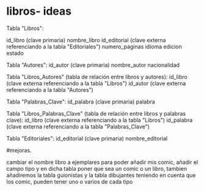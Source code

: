 # libros- ideas 

Tabla "Libros":

id_libro (clave primaria)
nombre_libro
id_editorial (clave externa referenciando a la tabla "Editoriales")
numero_paginas
idioma
edicion
estado 


Tabla "Autores":
id_autor (clave primaria)
nombre_autor
nacionalidad


Tabla "Libros_Autores" (tabla de relación entre libros y autores):
id_libro (clave externa referenciando a la tabla "Libros")
id_autor (clave externa referenciando a la tabla "Autores")


Tabla "Palabras_Clave":
id_palabra (clave primaria)
palabra


Tabla "Libros_Palabras_Clave" (tabla de relación entre libros y palabras clave):
id_libro (clave externa referenciando a la tabla "Libros")
id_palabra (clave externa referenciando a la tabla "Palabras_Clave")


Tabla "Editoriales":
id_editorial (clave primaria)
nombre_editorial


#mejoras.

cambiar el nombre libro a ejemplares para poder añadir mis comic, añadir el campo tipo y en dicha tabla poner que sea un comic
o un libro, tambien añadiremos la tabla guionistas y la tabla dibujantes teniendo en cuenta que los comic, pueden tener uno o varios de cada tipo 
